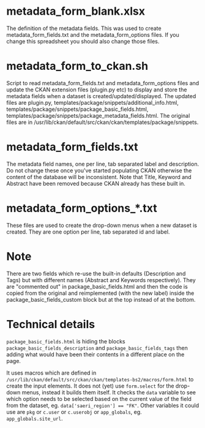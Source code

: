 # metadata_form_blank.xlsx

The definition of the metadata fields. This was used to create metadata_form_fields.txt and the metadata_form_options files. If you change this spreadsheet you should also change those files.

# metadata_form_to_ckan.sh

Script to read metadata_form_fields.txt and metadata_form_options files and update the CKAN extension files (plugin.py etc) to display and store the metadata fields when a dataset is created/updated/displayed. The updated files are plugin.py, templates/package/snippets/additional_info.html, templates/package/snippets/package_basic_fields.html, templates/package/snippets/package_metadata_fields.html. The original files are in /usr/lib/ckan/default/src/ckan/ckan/templates/package/snippets.

# metadata_form_fields.txt

The metadata field names, one per line, tab separated label and description.
Do not change these once you've started populating CKAN otherwise the content of the database will be inconsistent.
Note that Title, Keyword and Abstract have been removed because CKAN already has these built in.

# metadata_form_options_*.txt

These files are used to create the drop-down menus when a new dataset is created. They are one option per line, tab separated id and label.

# Note

There are two fields which re-use the built-in defaults (Description and Tags) but with different names (Abstract and Keywords respectively).
They are "commented out" in package_basic_fields.html and then the code is copied from the original and reimplemented (with the new label) inside the package_basic_fields_custom block but at the top instead of at the bottom.

# Technical details

`package_basic_fields.html` is hiding the blocks `package_basic_fields_description` and `package_basic_fields_tags` then adding what would have been their contents in a different place on the page.

It uses macros which are defined in `/usr/lib/ckan/default/src/ckan/ckan/templates-bs2/macros/form.html` to create the input elements. It does not (yet) use `form.select` for the drop-down menus, instead it builds them itself. It checks the `data` variable to see which option needs to be selected based on the current value of the field from the dataset, eg. `data['saeri_region'] == "FK"`. Other variables it could use are `pkg` or `c.user` or `c.userobj` or `app_globals`, eg. `app_globals.site_url`. 
